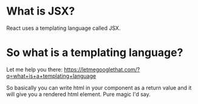 # What is JSX?

React uses a templating language called JSX. 

# So what is a templating language?

Let me help you there:
https://letmegooglethat.com/?q=what+is+a+templating+language

So basically you can write html in your component as a return value and it will give you a rendered html element. Pure magic I'd say.
